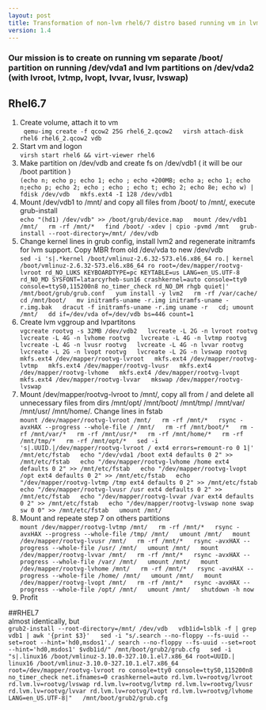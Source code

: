 ```yaml
---
layout: post
title: Transformation of non-lvm rhel6/7 distro based running vm in lvm-based  
version: 1.4  
---
```

### Our mission is to create on running vm separate /boot/ partition on running /dev/vda1 and lvm partitions on /dev/vda2 (with lvroot, lvtmp, lvopt, lvvar, lvusr, lvswap)  

## Rhel6.7  
1. Create volume, attach it to vm  
`` qemu-img create -f qcow2 25G rhel6_2.qcow2  
virsh attach-disk rhel6 rhel6_2.qcow2 vdb``  
2. Start vm and logon  
``virsh start rhel6 && virt-viewer rhel6``  
3. Make partition on /dev/vdb and create fs on /dev/vdb1 ( it will be our /boot partition )  
``(echo n; echo p; echo 1; echo ; echo +200MB; echo a; echo 1; echo n;echo p; echo 2; echo ; echo ; echo t; echo 2; echo 8e; echo w) | fdisk /dev/vdb  
mkfs.ext4 -I 128 /dev/vdb1``  
4. Mount /dev/vdb1 to /mnt/ and copy all files from /boot/ to /mnt/, execute grub-install  
``echo "(hd1) /dev/vdb" >> /boot/grub/device.map  
mount /dev/vdb1 /mnt/  
rm -rf /mnt/*  
find /boot/ -xdev | cpio -pvmd /mnt  
grub-install --root-directory=/mnt/ /dev/vdb``  
5. Change kernel lines in grub config, install lvm2 and regenerate initramfs for lvm support. Copy MBR from old /dev/vda to new /dev/vdb  
``sed -i 's|.*kernel /boot/vmlinuz-2.6.32-573.el6.x86_64 ro.| kernel /boot/vmlinuz-2.6.32-573.el6.x86_64 ro root=/dev/mapper/rootvg-lvroot rd_NO_LUKS KEYBOARDTYPE=pc KEYTABLE=us LANG=en_US.UTF-8 rd_NO_MD SYSFONT=latarcyrheb-sun16 crashkernel=auto console=tty0 console=ttyS0,115200n8 no_timer_check rd_NO_DM rhgb quiet|' /mnt/boot/grub/grub.conf  
yum install -y lvm2  
rm -rf /var/cache/  
cd /mnt/boot/  
mv initramfs-uname -r.img initramfs-uname -r.img.bak  
dracut -f initramfs-uname -r.img uname -r  
cd; umount /mnt/  
dd if=/dev/vda of=/dev/vdb bs=446 count=1``  
6. Create lvm vggroup and lvpartitons  
``vgcreate rootvg -s 32MB /dev/vdb2  
lvcreate -L 2G -n lvroot rootvg  
lvcreate -L 4G -n lvhome rootvg  
lvcreate -L 4G -n lvtmp rootvg  
lvcreate -L 4G -n lvusr rootvg  
lvcreate -L 4G -n lvvar rootvg  
lvcreate -L 2G -n lvopt rootvg  
lvcreate -L 2G -n lvswap rootvg  
mkfs.ext4 /dev/mapper/rootvg-lvroot  
mkfs.ext4 /dev/mapper/rootvg-lvtmp  
mkfs.ext4 /dev/mapper/rootvg-lvusr  
mkfs.ext4 /dev/mapper/rootvg-lvhome  
mkfs.ext4 /dev/mapper/rootvg-lvopt  
mkfs.ext4 /dev/mapper/rootvg-lvvar  
mkswap /dev/mapper/rootvg-lvswap``  
7. Mount /dev/mapper/rootvg-lvroot to /mnt/, copy all from / and delete all unnecessary files from dirs /mnt/opt/ /mnt/boot/ /mnt/tmp/ /mnt/var/ /mnt/usr/ /mnt/home/. Change lines in fstab  
``mount /dev/mapper/rootvg-lvroot /mnt/  
rm -rf /mnt/*  
rsync -avxHAX --progress --whole-file / /mnt/  
rm -rf /mnt/boot/*  
rm -rf /mnt/var/*  
rm -rf /mnt/usr/*  
rm -rf /mnt/home/*  
rm -rf /mnt/tmp/*  
rm -rf /mnt/opt/*  
sed -i 's|.UUID.|/dev/mapper/rootvg-lvroot / ext4 errors=remount-ro 0 1|' /mnt/etc/fstab  
echo "/dev/vda1 /boot ext4 defaults 0 2" >> /mnt/etc/fstab  
echo "/dev/mapper/rootvg-lvhome /home ext4 defaults 0 2" >> /mnt/etc/fstab  
echo "/dev/mapper/rootvg-lvopt /opt ext4 defaults 0 2" >> /mnt/etc/fstab  
echo "/dev/mapper/rootvg-lvtmp /tmp ext4 defaults 0 2" >> /mnt/etc/fstab  
echo "/dev/mapper/rootvg-lvusr /usr ext4 defaults 0 2" >> /mnt/etc/fstab  
echo "/dev/mapper/rootvg-lvvar /var ext4 defaults 0 2" >> /mnt/etc/fstab  
echo "/dev/mapper/rootvg-lvswap none swap sw 0 0" >> /mnt/etc/fstab  
umount /mnt/``  
8. Mount and repeate step 7 on others partitions  
``mount /dev/mapper/rootvg-lvtmp /mnt/  
rm -rf /mnt/*  
rsync -avxHAX --progress --whole-file /tmp/ /mnt/  
umount /mnt/  
mount /dev/mapper/rootvg-lvusr /mnt/  
rm -rf /mnt/*  
rsync -avxHAX --progress --whole-file /usr/ /mnt/  
umount /mnt/  
mount /dev/mapper/rootvg-lvvar /mnt/  
rm -rf /mnt/*  
rsync -avxHAX --progress --whole-file /var/ /mnt/  
umount /mnt/  
mount /dev/mapper/rootvg-lvhome /mnt/  
rm -rf /mnt/*  
rsync -avxHAX --progress --whole-file /home/ /mnt/  
umount /mnt/  
mount /dev/mapper/rootvg-lvopt /mnt/  
rm -rf /mnt/*  
rsync -avxHAX --progress --whole-file /opt/ /mnt/  
umount /mnt/  
shutdown -h now``  
9. Profit  

##RHEL7  
almost identically, but  
``grub2-install --root-directory=/mnt/ /dev/vdb  
vdb1id=lsblk -f | grep vdb1 | awk '{print $3}'  
sed -i "s/.search --no-floppy --fs-uuid --set=root --hint='hd0,msdos1'./ search --no-floppy --fs-uuid --set=root --hint='hd0,msdos1' $vdb1id/" /mnt/boot/grub2/grub.cfg  
sed -i "s|.linux16 /boot/vmlinuz-3.10.0-327.10.1.el7.x86_64 root=UUID.| linux16 /boot/vmlinuz-3.10.0-327.10.1.el7.x86_64 root=/dev/mapper/rootvg-lvroot ro console=tty0 console=ttyS0,115200n8 no_timer_check net.ifnames=0 crashkernel=auto rd.lvm.lv=rootvg/lvroot rd.lvm.lv=rootvg/lvswap rd.lvm.lv=rootvg/lvtmp rd.lvm.lv=rootvg/lvusr rd.lvm.lv=rootvg/lvvar rd.lvm.lv=rootvg/lvopt rd.lvm.lv=rootvg/lvhome LANG=en_US.UTF-8|"  
/mnt/boot/grub2/grub.cfg``  
